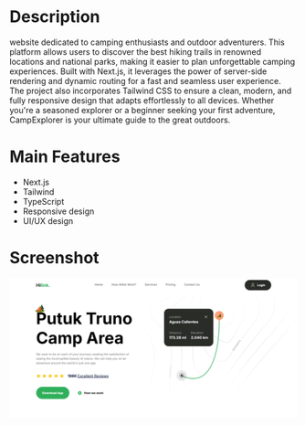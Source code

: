 # Description

website dedicated to camping enthusiasts and outdoor adventurers. This platform allows users to discover the best hiking trails in renowned locations and national parks, making it easier to plan unforgettable camping experiences. Built with Next.js, it leverages the power of server-side rendering and dynamic routing for a fast and seamless user experience. The project also incorporates Tailwind CSS to ensure a clean, modern, and fully responsive design that adapts effortlessly to all devices. Whether you're a seasoned explorer or a beginner seeking your first adventure, CampExplorer is your ultimate guide to the great outdoors.

# Main Features
- Next.js
- Tailwind
- TypeScript
- Responsive design
- UI/UX design

# Screenshot
![Screenshot](./screenshot/img1.PNG)
